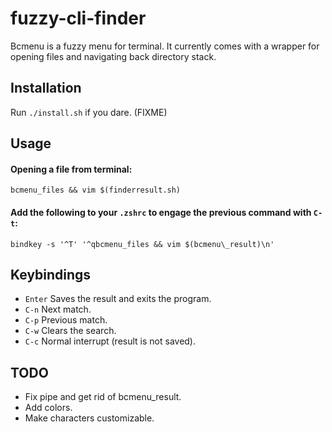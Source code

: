 fuzzy-cli-finder
================

Bcmenu is a fuzzy menu for terminal. It currently comes with a wrapper for opening files
and navigating back directory stack.

Installation
------------
Run `./install.sh` if you dare. (FIXME)

Usage
-----

#### Opening a file from terminal: 
```bcmenu_files && vim $(finderresult.sh)```

#### Add the following to your `.zshrc` to engage the previous command with `C-t`:
```bindkey -s '^T' '^qbcmenu_files && vim $(bcmenu\_result)\n'```

Keybindings
-----------

- `Enter` Saves the result and exits the program.
- `C-n` Next match.
- `C-p` Previous match.
- `C-w` Clears the search.
- `C-c` Normal interrupt (result is not saved).

TODO
----
- Fix pipe and get rid of bcmenu\_result.
- Add colors.
- Make characters customizable.
